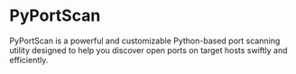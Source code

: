# PyPortScan
PyPortScan is a powerful and customizable Python-based port scanning utility designed to help you discover open ports on target hosts swiftly and efficiently.
